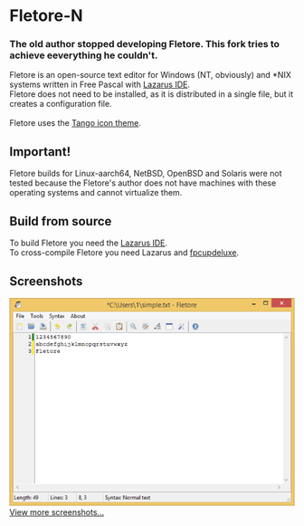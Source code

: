 # Fletore-N
### The old author stopped developing Fletore. This fork tries to achieve eeverything he couldn't.
Fletore is an open-source text editor for Windows (NT, obviously) and \*NIX systems written in Free Pascal with [Lazarus IDE](https://lazarus-ide.org).
<br>
Fletore does not need to be installed, as it is distributed in a single file, but it creates a configuration file.<br><br>
Fletore uses the [Tango icon theme](http://tango.freedesktop.org).
<br>
## Important!
Fletore builds for Linux-aarch64, NetBSD, OpenBSD and Solaris were not tested because the Fletore's author does not have machines with these operating systems and cannot virtualize them.
<br>
## Build from source
To build Fletore you need the [Lazarus IDE](https://lazarus-ide.org).<br>
To cross-compile Fletore you need Lazarus and [fpcupdeluxe](https://github.com/LongDirtyAnimAlf/fpcupdeluxe).
<br>
## Screenshots
![Fletore on Windows!](screenshots/windows.png)<br>
[View more screenshots...](/screenshots)
